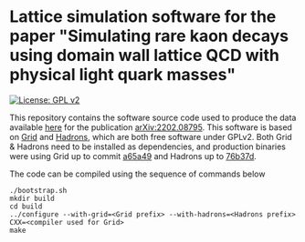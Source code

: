 # Lattice simulation software for the paper "Simulating rare kaon decays using domain wall lattice QCD with physical light quark masses"
[![License: GPL v2](https://img.shields.io/badge/License-GPL_v2-blue.svg)](https://www.gnu.org/licenses/old-licenses/gpl-2.0.en.html)

This repository contains the software source code used to produce the data available [here](https://github.com/aportelli/dp008-rarek-data) for the publication [arXiv:2202.08795](https://arxiv.org/abs/2202.08795). This software is based on [Grid](https://github.com/paboyle/Grid) and [Hadrons](https://github.com/aportelli/Hadrons), which are both free software under GPLv2. Both Grid & Hadrons need to be installed as dependencies, and production binaries were using Grid up to commit [a65a49](https://github.com/paboyle/Grid/tree/a65a497baed751eccf6a0e428b30c98e77570416) and Hadrons up to [76b37d](https://github.com/aportelli/Hadrons/tree/76b37db43095854205648462bb3f2d814c69a904).

The code can be compiled using the sequence of commands below
```
./bootstrap.sh
mkdir build
cd build
../configure --with-grid=<Grid prefix> --with-hadrons=<Hadrons prefix> CXX=<compiler used for Grid>
make
```
